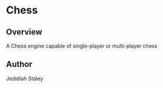 # Chess

## Overview

A Chess engine capable of single-player or multi-player chess

## Author

Jedidiah Staley
